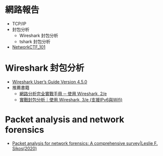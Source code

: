 # 網路報告
- TCP/IP
- 封包分析
  - Wireshark 封包分析
  - tshark 封包分析
- [NetworkCTF_101](NETwork_CTF_101.md)

# Wireshark 封包分析
- [Wireshark User’s Guide Version 4.5.0](https://www.wireshark.org/docs/wsug_html_chunked/)
- 推薦書籍
  - [網路分析完全實戰手冊 ─ 使用 Wireshark, 2/e](https://www.tenlong.com.tw/products/9789864343973?list_name=srh)
  - [實戰封包分析｜使用 Wireshark, 3/e (支援IPv6與Wifi)](https://www.tenlong.com.tw/products/9789864766574?list_name=srh) 
# Packet analysis and network forensics
- [Packet analysis for network forensics: A comprehensive survey|Leslie F. Sikos(2020)](https://www.sciencedirect.com/science/article/pii/S1742287619302002)
